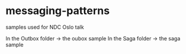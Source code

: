 # messaging-patterns

samples used for NDC Oslo talk

In the Outbox folder -> the oubox sample
In the Saga folder -> the saga sample
